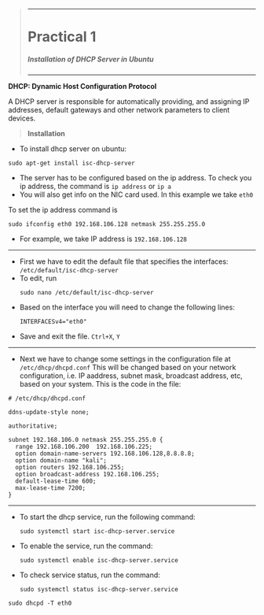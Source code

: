 >---
> # **Practical 1**
> #####  Installation of DHCP Server in Ubuntu
>---

__DHCP: Dynamic Host Configuration Protocol__

A DHCP server is responsible for automatically providing, and assigning IP addresses, default gateways and other network parameters to client devices.

> **Installation**
- To install dhcp server on ubuntu:
```
sudo apt-get install isc-dhcp-server
```

- The server has to be configured based on the ip address. To check you ip address, the command is `ip address` or `ip a`
- You will also get info on the NIC card used. In this example we take `eth0`

To set the ip address command is
```
sudo ifconfig eth0 192.168.106.128 netmask 255.255.255.0
```
- For example, we take IP address is `192.168.106.128`
---
- First we have to edit the default file that specifies the interfaces: `/etc/default/isc-dhcp-server`
- To edit, run 
  ```
  sudo nano /etc/default/isc-dhcp-server
  ```
- Based on the interface you will need to change the following lines:
  ```
  INTERFACESv4="eth0"
  ```
- Save and exit the file. `Ctrl+X`, `Y`
---
- Next we have to change some settings in the configuration file at `/etc/dhcp/dhcpd.conf`
This will be changed based on your network configuration, i.e. IP aaddress, subnet mask, broadcast address, etc, based on your system.
This is the code in the file:
```
# /etc/dhcp/dhcpd.conf

ddns-update-style none;

authoritative;

subnet 192.168.106.0 netmask 255.255.255.0 {
  range 192.168.106.200  192.168.106.225;
  option domain-name-servers 192.168.106.128,8.8.8.8;
  option domain-name "kali";
  option routers 192.168.106.255;
  option broadcast-address 192.168.106.255;
  default-lease-time 600;
  max-lease-time 7200;
}
```

---
- To start the dhcp service, run the following command:
  ```
  sudo systemctl start isc-dhcp-server.service
  ```

- To enable the service, run the command:
  ```
  sudo systemctl enable isc-dhcp-server.service
  ```

- To check service status, run the command:
  ```
  sudo systemctl status isc-dhcp-server.service
  ```

```
sudo dhcpd -T eth0
```